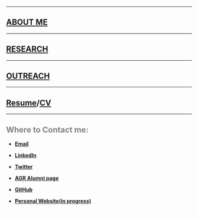 <html>
  <head>
   <meta name="google-site-verification" content="yul2C6Bauqlyf82t19IepEIDbyPbK5MTF-t0qKOrzqs" />
  </head>
</html>

***
## [ABOUT ME](./About_me.md)  

***

## [RESEARCH](./Research.md)  

***  

## [OUTREACH](./Outreach.md)  

***  

## [Resume](./Resume/karlkunze-resume.pdf)/[CV](./CV/karlkunze-cv.pdf)

***  



## <span style="color: grey;"> Where to Contact me: </span>  

* **[Email](mailto:khk44@cornell.edu)**  

* **[LinkedIn](https://www.linkedin.com/in/karlkunze/)** 

* **[Twitter](https://twitter.com/kunzx37)** 

* **[AGR Alumni page](https://cornell.brightcrowd.com/agr/karl-kunze)**

* **[GitHub](https://github.com/karlkunze)**  

* **[Personal Website(in progress)](https://karlkunze.io)**

 







<span style="color: white;"> Karl Hans Kunze, PhD </span>  

